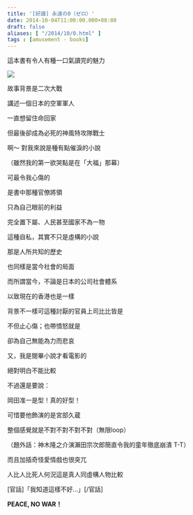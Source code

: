 ```yaml
---
title: '[好讀] 永遠の0（ゼロ）'
date: 2014-10-04T11:00:00.000+08:00
draft: false
aliases: [ "/2014/10/0.html" ]
tags : [amusement - books]
---
```


這本書有令人有種一口氣讀完的魅力  

[![](https://3.bp.blogspot.com/-ylkwBPandEE/XE1LsP7dM3I/AAAAAAAAHB4/QpORImacUzABhpc18Z5j17gGZ30JC5rAwCLcBGAs/s640/15189923467_50bdac518d_z.jpg)](https://3.bp.blogspot.com/-ylkwBPandEE/XE1LsP7dM3I/AAAAAAAAHB4/QpORImacUzABhpc18Z5j17gGZ30JC5rAwCLcBGAs/s1600/15189923467_50bdac518d_z.jpg)

故事背景是二次大戰

講述一個日本的空軍軍人

一直想留住命回家

但最後卻成為必死的神風特攻隊戰士

  

啊～ 對我來說是種有點催淚的小說

（雖然我的第一欲哭點是在「大福」那幕）

可最令我心傷的

是書中那種官僚將領

只為自己眼前的利益

完全置下屬、人民甚至國家不為一物

這種自私，其實不只是虛構的小說

那是人所共知的歷史

也同樣是當今社會的局面

而所謂當今，不論是日本的公司社會體系

以致現在的香港也是一樣

背景不一樣可這種討厭的官員上司比比皆是

不但止心傷；也帶憤怒就是

卻為自己無能為力而悲哀

  

又，我是閱畢小說才看電影的

絕對明白不能比較

不過還是要說：

岡田准一是型！真的好型！

可惜要他飾演的是宮部久蔵

整個感覺就是不對不對不對不對（無限loop）

（題外話：神木隆之介演瀨田宗次郎簡直令我的童年徹底崩潰 T-T）

而且加插奇怪愛情戲也很突兀

人比人比死人何況這是真人同虛構人物比較

\[官話\]「我知道這樣不好...」\[/官話\]

  

**PEACE, NO WAR！**